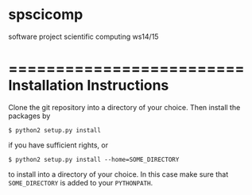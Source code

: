 spscicomp
=========

software project scientific computing ws14/15

=========================
Installation Instructions
=========================

Clone the git repository into a directory of your choice. Then install the packages by

    $ python2 setup.py install

if you have sufficient rights, or

    $ python2 setup.py install --home=SOME_DIRECTORY

to install into a directory of your choice. In this case make sure that ``SOME_DIRECTORY`` is added to your ``PYTHONPATH``.
